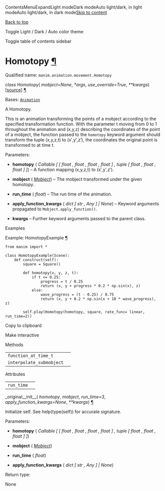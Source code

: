 ContentsMenuExpandLight modeDark modeAuto light/dark, in light modeAuto light/dark, in dark mode[Skip to content](https://docs.manim.community/en/stable/reference/manim.animation.movement.Homotopy.html#furo-main-content)

[Back to top](https://docs.manim.community/en/stable/reference/manim.animation.movement.Homotopy.html#)

Toggle Light / Dark / Auto color theme

Toggle table of contents sidebar

# Homotopy [¶](https://docs.manim.community/en/stable/reference/manim.animation.movement.Homotopy.html\#homotopy "Link to this heading")

Qualified name: `manim.animation.movement.Homotopy`

_class_ Homotopy( _mobject=None_, _\*args_, _use\_override=True_, _\*\*kwargs_) [\[source\]](https://docs.manim.community/en/stable/_modules/manim/animation/movement.html#Homotopy) [¶](https://docs.manim.community/en/stable/reference/manim.animation.movement.Homotopy.html#manim.animation.movement.Homotopy "Link to this definition")

Bases: [`Animation`](https://docs.manim.community/en/stable/reference/manim.animation.animation.Animation.html#manim.animation.animation.Animation "manim.animation.animation.Animation")

A Homotopy.

This is an animation transforming the points of a mobject according
to the specified transformation function. With the parameter t
moving from 0 to 1 throughout the animation and (x,y,z)
describing the coordinates of the point of a mobject,
the function passed to the `homotopy` keyword argument should
transform the tuple (x,y,z,t) to (x′,y′,z′),
the coordinates the original point is transformed to at time t.

Parameters:

- **homotopy** ( _Callable_ _\[_ _\[_ _float_ _,_ _float_ _,_ _float_ _,_ _float_ _\]_ _,_ _tuple_ _\[_ _float_ _,_ _float_ _,_ _float_ _\]_ _\]_) – A function mapping (x,y,z,t) to (x′,y′,z′).

- **mobject** ( [_Mobject_](https://docs.manim.community/en/stable/reference/manim.mobject.mobject.Mobject.html#manim.mobject.mobject.Mobject "manim.mobject.mobject.Mobject")) – The mobject transformed under the given homotopy.

- **run\_time** ( _float_) – The run time of the animation.

- **apply\_function\_kwargs** ( _dict_ _\[_ _str_ _,_ _Any_ _\]_ _\|_ _None_) – Keyword arguments propagated to `Mobject.apply_function()`.

- **kwargs** – Further keyword arguments passed to the parent class.


Examples

Example: HomotopyExample [¶](https://docs.manim.community/en/stable/reference/manim.animation.movement.Homotopy.html#homotopyexample)

```
from manim import *

class HomotopyExample(Scene):
    def construct(self):
        square = Square()

        def homotopy(x, y, z, t):
            if t <= 0.25:
                progress = t / 0.25
                return (x, y + progress * 0.2 * np.sin(x), z)
            else:
                wave_progress = (t - 0.25) / 0.75
                return (x, y + 0.2 * np.sin(x + 10 * wave_progress), z)

        self.play(Homotopy(homotopy, square, rate_func= linear, run_time=2))

```

Copy to clipboard

Make interactive

Methods

|     |     |
| --- | --- |
| `function_at_time_t` |  |
| `interpolate_submobject` |  |

Attributes

|     |     |
| --- | --- |
| `run_time` |  |

\_original\_\_init\_\_( _homotopy_, _mobject_, _run\_time=3_, _apply\_function\_kwargs=None_, _\*\*kwargs_) [¶](https://docs.manim.community/en/stable/reference/manim.animation.movement.Homotopy.html#manim.animation.movement.Homotopy._original__init__ "Link to this definition")

Initialize self. See help(type(self)) for accurate signature.

Parameters:

- **homotopy** ( _Callable_ _\[_ _\[_ _float_ _,_ _float_ _,_ _float_ _,_ _float_ _\]_ _,_ _tuple_ _\[_ _float_ _,_ _float_ _,_ _float_ _\]_ _\]_)

- **mobject** ( [_Mobject_](https://docs.manim.community/en/stable/reference/manim.mobject.mobject.Mobject.html#manim.mobject.mobject.Mobject "manim.mobject.mobject.Mobject"))

- **run\_time** ( _float_)

- **apply\_function\_kwargs** ( _dict_ _\[_ _str_ _,_ _Any_ _\]_ _\|_ _None_)


Return type:

None